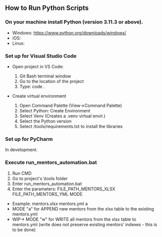 ## How to Run Python Scripts

### On your machine install Python (version 3.11.3 or above).

- Windows: https://www.python.org/downloads/windows/
- iOS:
- Linux:

### Set up for Visual Studio Code

- Open project in VS Code:

  1. Git Bash terminal window
  2. Go to the location of the project
  3. Type: code .

- Create virtual environment
  1. Open Command Palette (View->Command Palette)
  2. Select Python: Create Environment
  3. Select Venv (Creates a .venv virtual envir.)
  4. Select the Python version
  5. Select /tools/requirements.txt to install the libraries

### Set up for PyCharm

In development.

### Execute run_mentors_automation.bat

1. Run CMD
2. Go to project's \tools folder
3. Enter run_mentors_automation.bat
4. Enter the parameters: FILE_PATH_MENTORS_XLSX FILE_PATH_MENTORS_YML MODE

- Example: mentors.xlsx mentors.yml a
- MODE "a" for APPEND new mentors from the xlsx table to the existing mentors.yml
- WIP-> MODE "w" for WRITE all mentors from the xlsx table to mentors.yml (write does not preserve existing mentors' indexes - this is to be done)
